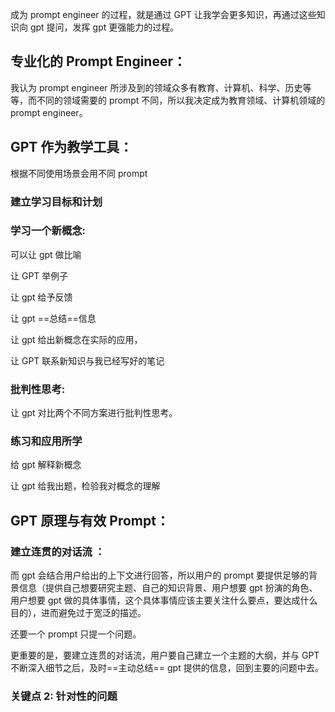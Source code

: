 
成为 prompt engineer 的过程，就是通过 GPT 让我学会更多知识，再通过这些知识向 gpt 提问，发挥 gpt 更强能力的过程。
## 专业化的 Prompt Engineer：

我认为 prompt engineer 所涉及到的领域众多有教育、计算机、科学、历史等等，而不同的领域需要的 prompt 不同，所以我决定成为教育领域、计算机领域的 prompt engineer。
## GPT 作为教学工具：

根据不同使用场景会用不同 prompt

### 建立学习目标和计划



### 学习一个新概念:

可以让 gpt 做比喻

让 GPT 举例子

让 gpt 给予反馈

让 gpt ==总结==信息

让 gpt 给出新概念在实际的应用，

让 GPT 联系新知识与我已经写好的笔记

### 批判性思考:

让 gpt 对比两个不同方案进行批判性思考。

### 练习和应用所学

给 gpt 解释新概念

让 gpt 给我出题，检验我对概念的理解
## GPT 原理与有效 Prompt：


### 建立连贯的对话流 ：

而 gpt 会结合用户给出的上下文进行回答，所以用户的 prompt 要提供足够的背景信息（提供自己想要研究主题、自己的知识背景、用户想要 gpt 扮演的角色、用户想要 gpt 做的具体事情，这个具体事情应该主要关注什么要点，要达成什么目的），进而避免过于宽泛的描述。

还要一个 prompt 只提一个问题。

更重要的是，要建立连贯的对话流，用户要自己建立一个主题的大纲，并与 GPT 不断深入细节之后，及时==主动总结== gpt 提供的信息，回到主要的问题中去。

### 关键点 2: 针对性的问题

